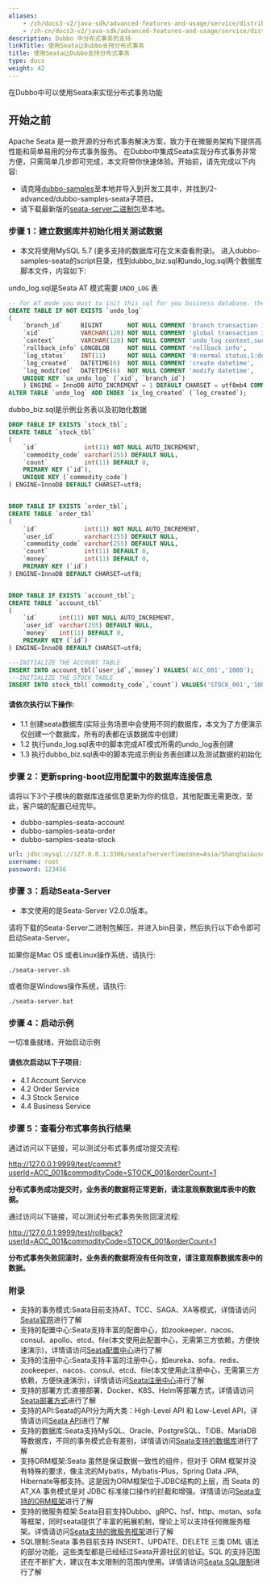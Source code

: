 ```yaml
---
aliases:
    - /zh/docs3-v2/java-sdk/advanced-features-and-usage/service/distributed-transaction/
    - /zh-cn/docs3-v2/java-sdk/advanced-features-and-usage/service/distributed-transaction/
description: Dubbo 中分布式事务的支持
linkTitle: 使用Seata让Dubbo支持分布式事务
title: 使用Seata让Dubbo支持分布式事务
type: docs
weight: 42
---
```

在Dubbo中可以使用Seata来实现分布式事务功能

## 开始之前
Apache Seata 是一款开源的分布式事务解决方案，致力于在微服务架构下提供高性能和简单易用的分布式事务服务。
在Dubbo中集成Seata实现分布式事务非常方便，只需简单几步即可完成，本文将带你快速体验。开始前，请先完成以下内容:
- 请克隆[dubbo-samples](https://github.com/apache/dubbo-samples)至本地并导入到开发工具中，并找到/2-advanced/dubbo-samples-seata子项目。
- 请下载最新版的[seata-server二进制包](https://seata.apache.org/zh-cn/unversioned/download/seata-server)至本地。

### 步骤 1：建立数据库并初始化相关测试数据
- 本文将使用MySQL 5.7 (更多支持的数据库可在文末查看附录)。
进入dubbo-samples-seata的script目录，找到dubbo_biz.sql和undo_log.sql两个数据库脚本文件，内容如下:

undo_log.sql是Seata AT 模式需要 `UNDO_LOG` 表
```sql
-- for AT mode you must to init this sql for you business database. the seata server not need it.
CREATE TABLE IF NOT EXISTS `undo_log`
(
    `branch_id`     BIGINT       NOT NULL COMMENT 'branch transaction id',
    `xid`           VARCHAR(128) NOT NULL COMMENT 'global transaction id',
    `context`       VARCHAR(128) NOT NULL COMMENT 'undo_log context,such as serialization',
    `rollback_info` LONGBLOB     NOT NULL COMMENT 'rollback info',
    `log_status`    INT(11)      NOT NULL COMMENT '0:normal status,1:defense status',
    `log_created`   DATETIME(6)  NOT NULL COMMENT 'create datetime',
    `log_modified`  DATETIME(6)  NOT NULL COMMENT 'modify datetime',
    UNIQUE KEY `ux_undo_log` (`xid`, `branch_id`)
    ) ENGINE = InnoDB AUTO_INCREMENT = 1 DEFAULT CHARSET = utf8mb4 COMMENT ='AT transaction mode undo table';
ALTER TABLE `undo_log` ADD INDEX `ix_log_created` (`log_created`);

```
dubbo_biz.sql是示例业务表以及初始化数据

```sql
DROP TABLE IF EXISTS `stock_tbl`;
CREATE TABLE `stock_tbl`
(
    `id`             int(11) NOT NULL AUTO_INCREMENT,
    `commodity_code` varchar(255) DEFAULT NULL,
    `count`          int(11) DEFAULT 0,
    PRIMARY KEY (`id`),
    UNIQUE KEY (`commodity_code`)
) ENGINE=InnoDB DEFAULT CHARSET=utf8;


DROP TABLE IF EXISTS `order_tbl`;
CREATE TABLE `order_tbl`
(
    `id`             int(11) NOT NULL AUTO_INCREMENT,
    `user_id`        varchar(255) DEFAULT NULL,
    `commodity_code` varchar(255) DEFAULT NULL,
    `count`          int(11) DEFAULT 0,
    `money`          int(11) DEFAULT 0,
    PRIMARY KEY (`id`)
) ENGINE=InnoDB DEFAULT CHARSET=utf8;


DROP TABLE IF EXISTS `account_tbl`;
CREATE TABLE `account_tbl`
(
    `id`      int(11) NOT NULL AUTO_INCREMENT,
    `user_id` varchar(255) DEFAULT NULL,
    `money`   int(11) DEFAULT 0,
    PRIMARY KEY (`id`)
) ENGINE=InnoDB DEFAULT CHARSET=utf8;

---INITIALIZE THE ACCOUNT TABLE
INSERT INTO account_tbl(`user_id`,`money`) VALUES('ACC_001','1000');
---INITIALIZE THE STOCK TABLE
INSERT INTO stock_tbl(`commodity_code`,`count`) VALUES('STOCK_001','100');

```
#### 请依次执行以下操作:
* 1.1 创建seata数据库(实际业务场景中会使用不同的数据库，本文为了方便演示仅创建一个数据库，所有的表都在该数据库中创建)
* 1.2 执行undo_log.sql表中的脚本完成AT模式所需的undo_log表创建
* 1.3 执行dubbo_biz.sql表中的脚本完成示例业务表创建以及测试数据的初始化

### 步骤 2：更新spring-boot应用配置中的数据库连接信息

请将以下3个子模块的数据库连接信息更新为你的信息，其他配置无需更改，至此，客户端的配置已经完毕。

* dubbo-samples-seata-account
* dubbo-samples-seata-order
* dubbo-samples-seata-stock
```yaml
url: jdbc:mysql://127.0.0.1:3306/seata?serverTimezone=Asia/Shanghai&useSSL=false&useUnicode=true&characterEncoding=utf8&zeroDateTimeBehavior=convertToNull&useOldAliasMetadataBehavior=true
username: root
password: 123456
```

### 步骤 3：启动Seata-Server
- 本文使用的是Seata-Server V2.0.0版本。

请将下载的Seata-Server二进制包解压，并进入bin目录，然后执行以下命令即可启动Seata-Server。

如果你是Mac OS 或者Linux操作系统，请执行:
```
./seata-server.sh
```
或者你是Windows操作系统，请执行:
```
./seata-server.bat
```

### 步骤 4：启动示例

一切准备就绪，开始启动示例

#### 请依次启动以下子项目:
* 4.1 Account Service
* 4.2 Order Service
* 4.3 Stock Service
* 4.4 Business Service

### 步骤 5：查看分布式事务执行结果
通过访问以下链接，可以测试分布式事务成功提交流程:

http://127.0.0.1:9999/test/commit?userId=ACC_001&commodityCode=STOCK_001&orderCount=1

**分布式事务成功提交时，业务表的数据将正常更新，请注意观察数据库表中的数据。**

通过访问以下链接，可以测试分布式事务失败回滚流程:

http://127.0.0.1:9999/test/rollback?userId=ACC_001&commodityCode=STOCK_001&orderCount=1

**分布式事务失败回滚时，业务表的数据将没有任何改变，请注意观察数据库表中的数据。**

### 附录
* 支持的事务模式:Seata目前支持AT、TCC、SAGA、XA等模式，详情请访问[Seata官网](https://seata.apache.org/zh-cn/docs/user/mode/at)进行了解
* 支持的配置中心:Seata支持丰富的配置中心，如zookeeper、nacos、consul、apollo、etcd、file(本文使用此配置中心，无需第三方依赖，方便快速演示)，详情请访问[Seata配置中心](https://seata.apache.org/zh-cn/docs/user/configuration/)进行了解
* 支持的注册中心:Seata支持丰富的注册中心，如eureka、sofa、redis、zookeeper、nacos、consul、etcd、file(本文使用此注册中心，无需第三方依赖，方便快速演示)，详情请访问[Seata注册中心](https://seata.apache.org/zh-cn/docs/user/registry/)进行了解
* 支持的部署方式:直接部署、Docker、K8S、Helm等部署方式，详情请访问[Seata部署方式](https://seata.apache.org/zh-cn/docs/ops/deploy-guide-beginner)进行了解
* 支持的API:Seata的API分为两大类：High-Level API 和 Low-Level API，详情请访问[Seata API](https://seata.apache.org/zh-cn/docs/user/api)进行了解
* 支持的数据库:Seata支持MySQL、Oracle、PostgreSQL、TiDB、MariaDB等数据库，不同的事务模式会有差别，详情请访问[Seata支持的数据库](https://seata.apache.org/zh-cn/docs/user/datasource)进行了解
* 支持ORM框架:Seata 虽然是保证数据一致性的组件，但对于 ORM 框架并没有特殊的要求，像主流的Mybatis，Mybatis-Plus，Spring Data JPA, Hibernate等都支持。这是因为ORM框架位于JDBC结构的上层，而 Seata 的 AT,XA 事务模式是对 JDBC 标准接口操作的拦截和增强。详情请访问[Seata支持的ORM框架](https://seata.apache.org/zh-cn/docs/user/ormframework)进行了解
* 支持的微服务框架:Seata目前支持Dubbo、gRPC、hsf、http、motan、sofa等框架，同时seata提供了丰富的拓展机制，理论上可以支持任何微服务框架。详情请访问[Seata支持的微服务框架](https://seata.apache.org/zh-cn/docs/user/microservice)进行了解
* SQL限制:Seata 事务目前支持 INSERT、UPDATE、DELETE 三类 DML 语法的部分功能，这些类型都是已经经过Seata开源社区的验证。SQL 的支持范围还在不断扩大，建议在本文限制的范围内使用。详情请访问[Seata SQL限制](https://seata.apache.org/zh-cn/docs/user/sqlreference/sql-restrictions)进行了解
